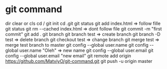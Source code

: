 # git command

dir
clear  or cls
cd /
git init
cd .git
git status
git add index.html => follow fille
git status
git rm --cached index.html =>  dont follow file 
git commit -m "first commit"
git add .
git branch
git branch test => create branch
git branch -D test => delete branch
git checkout test => change branch
git merge test => merge test branch to master
git config --global user.name
git config --global user.name "Oleh" => new name
git config --global user.email
git config --global user.email "new email"
git remote add origin https://github.com/MatviyO/git-command.git
git push -u origin master


